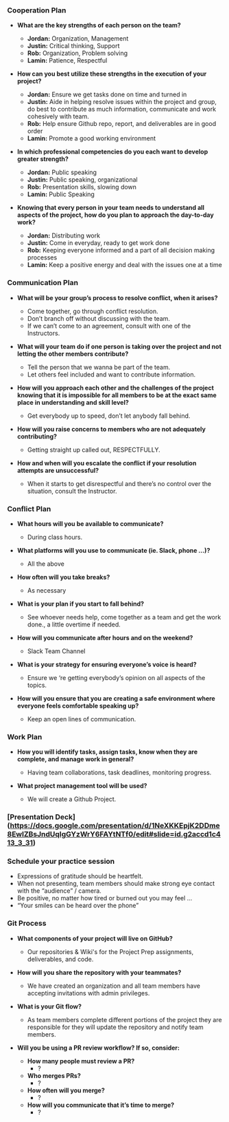 ### **Cooperation Plan**

- **What are the key strengths of each person on the team?**
    - **Jordan:** Organization, Management 
    - **Justin:** Critical thinking, Support
    - **Rob:** Organization, Problem solving
    - **Lamin:** Patience, Respectful

- **How can you best utilize these strengths in the execution of your project?**
    - **Jordan:** Ensure we get tasks done on time and turned in
    - **Justin:** Aide in helping resolve issues within the project and group, do best to contribute as much information, communicate and work cohesively with team. 
    - **Rob:** Help ensure Github repo, report, and deliverables are in good order
    - **Lamin:** Promote a good working environment

- **In which professional competencies do you each want to develop greater strength?**
    - **Jordan:** Public speaking
    - **Justin:** Public speaking, organizational 
    - **Rob:** Presentation skills, slowing down
    - **Lamin:** Public Speaking

- **Knowing that every person in your team needs to understand all aspects of the project, how do you plan to approach the day-to-day work?**
    - **Jordan:** Distributing work 
    - **Justin:** Come in everyday, ready to get work done
    - **Rob:** Keeping everyone informed and a part of all decision making processes
    - **Lamin:** Keep a positive energy and deal with the issues one at a time

### **Communication Plan**

- **What will be your group’s process to resolve conflict, when it arises?**
    - Come together, go through conflict resolution.
    - Don’t branch off without discussing with the team.
    - If we can’t come to an agreement, consult with one of the Instructors.

- **What will your team do if one person is taking over the project and not letting the other members contribute?**
    - Tell the person that we wanna be part of the team.
    - Let others feel included and want to contribute information.

- **How will you approach each other and the challenges of the project knowing that it is impossible for all members to be at the exact same place in understanding and skill level?**
    - Get everybody up to speed, don’t let anybody fall behind.  

- **How will you raise concerns to members who are not adequately contributing?**
    - Getting straight up called out, RESPECTFULLY. 
    
- **How and when will you escalate the conflict if your resolution attempts are unsuccessful?**
    - When it starts to get disrespectful and there’s no control over the situation, consult the Instructor.

### **Conflict Plan**

- **What hours will you be available to communicate?**
    - During class hours.

- **What platforms will you use to communicate (ie. Slack, phone …)?**
    - All the above

- **How often will you take breaks?**
    - As necessary

- **What is your plan if you start to fall behind?**
    - See whoever needs help, come together as a team and get the work done., a little overtime if needed. 
    
- **How will you communicate after hours and on the weekend?**
    - Slack Team Channel

- **What is your strategy for ensuring everyone’s voice is heard?**
    - Ensure we ‘re getting everybody’s opinion on all aspects of the topics.
    
- **How will you ensure that you are creating a safe environment where everyone feels comfortable speaking up?**
    - Keep an open lines of communication.

### **Work Plan**

- **How you will identify tasks, assign tasks, know when they are complete, and manage work in general?**
    - Having team collaborations, task deadlines, monitoring progress.

- **What project management tool will be used?**
    - We will create a Github Project.

### **[Presentation Deck]** (https://docs.google.com/presentation/d/1NeXKKEpjK2DDme8EwlZBsJndUqIgGYzWrY6FAYtNTf0/edit#slide=id.g2accd1c413_3_31)

### **Schedule your practice session**

- Expressions of gratitude should be heartfelt.
- When not presenting, team members should make strong eye contact with the “audience” / camera.
- Be positive, no matter how tired or burned out you may feel …
- “Your smiles can be heard over the phone”

### **Git Process**

- **What components of your project will live on GitHub?**
    -  Our repositories & Wiki's for the Project Prep assignments, deliverables, and code.

- **How will you share the repository with your teammates?**
    - We have created an organization and all team members have accepting invitations with admin privileges.

- **What is your Git flow?**
    - As team members complete different portions of the project they are responsible for they will update the repository and notify team members.

- **Will you be using a PR review workflow? If so, consider:**
    - **How many people must review a PR?**
        - ?
    - **Who merges PRs?**
        - ?
    - **How often will you merge?**
        - ?
    - **How will you communicate that it’s time to merge?**
        - ?
